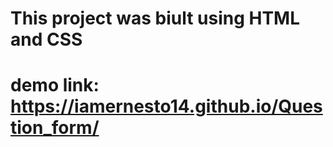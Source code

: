 # This project was biult using HTML and CSS
# demo link: https://iamernesto14.github.io/Question_form/
